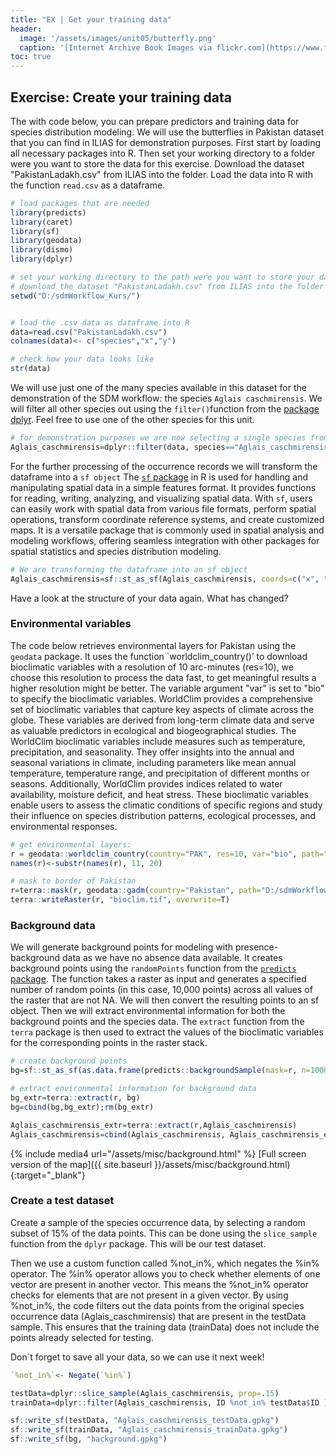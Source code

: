 ```yaml
---
title: "EX | Get your training data"
header:
  image: '/assets/images/unit05/butterfly.png'
  caption: '[Internet Archive Book Images via flickr.com](https://www.flickr.com/photos/internetarchivebookimages/page7) [public domain](https://creativecommons.org/publicdomain/zero/1.0/){:target="_blank"}'
toc: true
---
```


## Exercise: Create your training data
The with code below, you can prepare predictors and training data for species distribution modeling. We will use the butterflies in Pakistan dataset that you can find in ILIAS for demonstration purposes. First start by loading all necessary packages into R. 
Then set your working directory to a folder were you want to store the data for this exercise. Download the dataset "PakistanLadakh.csv" from ILIAS into the folder. Load the data into R with the function `read.csv` as a dataframe.

```r
# load packages that are needed
library(predicts)
library(caret)
library(sf)
library(geodata)
library(dismo)
library(dplyr)

# set your working directory to the path were you want to store your data 
# download the dataset "PakistanLadakh.csv" from ILIAS into the folder
setwd("D:/sdmWorkflow_Kurs/")


# load the .csv data as dataframe into R
data=read.csv("PakistanLadakh.csv")
colnames(data)<- c("species","x","y")

# check how your data looks like
str(data)
```
We will use just one of the many species available in this dataset for the demonstration of the SDM workflow: the species `Aglais caschmirensis`. We will filter all other species out using the `filter()`function from the [package dplyr]( https://cran.r-project.org/web/packages/dplyr/index.html). Feel free to use one of the other species for this unit.

```r
# for demonstration purposes we are now selecting a single species from the dataset:
Aglais_caschmirensis=dplyr::filter(data, species=="Aglais_caschmirensis");rm(data)
```
For the further processing of the occurrence records we will transform the dataframe into a `sf object`
The [`sf` package]( https://r-spatial.github.io/sf/) in R is used for handling and manipulating spatial data in a simple features format. It provides functions for reading, writing, analyzing, and visualizing spatial data. With `sf`, users can easily work with spatial data from various file formats, perform spatial operations, transform coordinate reference systems, and create customized maps. It is a versatile package that is commonly used in spatial analysis and modeling workflows, offering seamless integration with other packages for spatial statistics and species distribution modeling.
```r
# We are transforming the dataframe into an sf object
Aglais_caschmirensis=sf::st_as_sf(Aglais_caschmirensis, coords=c("x", "y"), remove=F, crs=sf::st_crs("epsg:4326"))
```
Have a look at the structure of your data again. What has changed?

### Environmental variables
The code below retrieves environmental layers for Pakistan using the `geodata` package. It uses the function `worldclim_country()’ to download bioclimatic variables with a resolution of 10 arc-minutes (res=10), we choose this resolution to process the data fast, to get meaningful results a higher resolution might be better. The variable argument "var" is set to "bio" to specify the bioclimatic variables. 
WorldClim provides a comprehensive set of bioclimatic variables that capture key aspects of climate across the globe. These variables are derived from long-term climate data and serve as valuable predictors in ecological and biogeographical studies. The WorldClim bioclimatic variables include measures such as temperature, precipitation, and seasonality. They offer insights into the annual and seasonal variations in climate, including parameters like mean annual temperature, temperature range, and precipitation of different months or seasons. Additionally, WorldClim provides indices related to water availability, moisture deficit, and heat stress. These bioclimatic variables enable users to assess the climatic conditions of specific regions and study their influence on species distribution patterns, ecological processes, and environmental responses.

```r
# get environmental layers:
r = geodata::worldclim_country(country="PAK", res=10, var="bio", path="D:/sdmWorkflow_Kurs/raster/", version = "2.1")
names(r)<-substr(names(r), 11, 20)

# mask to border of Pakistan
r=terra::mask(r, geodata::gadm(country="Pakistan", path="D:/sdmWorkflow_Kurs/"))
terra::writeRaster(r, "bioclim.tif", overwrite=T)
```

### Background data
We will generate background points for modeling with presence-background data as we have no absence data available. It creates background points using the `randomPoints` function from the [`predicts` package]( https://cran.r-project.org/web/packages/predicts/index.html). The function takes a raster as input and generates a specified number of random points (in this case, 10,000 points) across all values of the raster that are not NA. We will then convert the resulting points to an sf object. 
Then we will extract environmental information for both the background points and the species data. The `extract` function from the `terra` package is then used to extract the values of the bioclimatic variables for the corresponding points in the raster stack.
```r
# create background points
bg=sf::st_as_sf(as.data.frame(predicts::backgroundSample(mask=r, n=1000)), crs=terra::crs(r), coords=c("x","y"), remove=F)

# extract environmental information for background data
bg_extr=terra::extract(r, bg)
bg=cbind(bg,bg_extr);rm(bg_extr)

Aglais_caschmirensis_extr=terra::extract(r,Aglais_caschmirensis)
Aglais_caschmirensis=cbind(Aglais_caschmirensis, Aglais_caschmirensis_extr);rm(Aglais_caschmirensis_extr)
```

{% include media4 url="/assets/misc/background.html" %} [Full screen version of the map]({{ site.baseurl }}/assets/misc/background.html){:target="_blank"}


### Create a test dataset

Create a sample of the species occurrence data, by selecting a random subset of 15% of the data points. This can be done using the `slice_sample` function from the `dplyr` package. This will be our test dataset.

Then we use a custom function called %not_in%, which negates the %in% operator.  The %in% operator allows you to check whether elements of one vector are present in another vector. This means the %not_in% operator checks for elements that are not present in a given vector. By using %not_in%, the code filters out the data points from the original species occurrence data (Aglais_caschmirensis) that are present in the testData sample. This ensures that the training data (trainData) does not include the points already selected for testing.

Don´t forget to save all your data, so we can use it next week!

```r
`%not_in%`<- Negate(`%in%`)

testData=dplyr::slice_sample(Aglais_caschmirensis, prop=.15)
trainData=dplyr::filter(Aglais_caschmirensis, ID %not_in% testData$ID )

sf::write_sf(testData, "Aglais_caschmirensis_testData.gpkg")
sf::write_sf(trainData, "Aglais_caschmirensis_trainData.gpkg")
sf::write_sf(bg, "background.gpkg")
```

